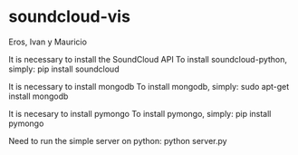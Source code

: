 soundcloud-vis
==============

Eros, Ivan y Mauricio

It is necessary to install the SoundCloud API
To install soundcloud-python, simply:
pip install soundcloud

It is necessary to install mongodb
To install mongodb, simply:
sudo apt-get install mongodb

It is necesary to install pymongo
To install pymongo, simply:
pip install pymongo

Need to run the simple server on python:
python server.py

